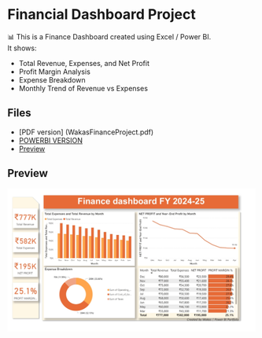 # Financial Dashboard Project

📊 This is a Finance Dashboard created using Excel / Power BI.  
It shows:  
- Total Revenue, Expenses, and Net Profit  
- Profit Margin Analysis  
- Expense Breakdown  
- Monthly Trend of Revenue vs Expenses  

## Files
- [PDF version] (WakasFinanceProject.pdf)
- [POWERBI VERSION](WakasFinanceProject.pbix)
- [Preview](Screenshot_17-8-2025_62419_.jpeg)

## Preview
![Dashboard Screenshot](Screenshot_17-8-2025_62419_.jpeg)
